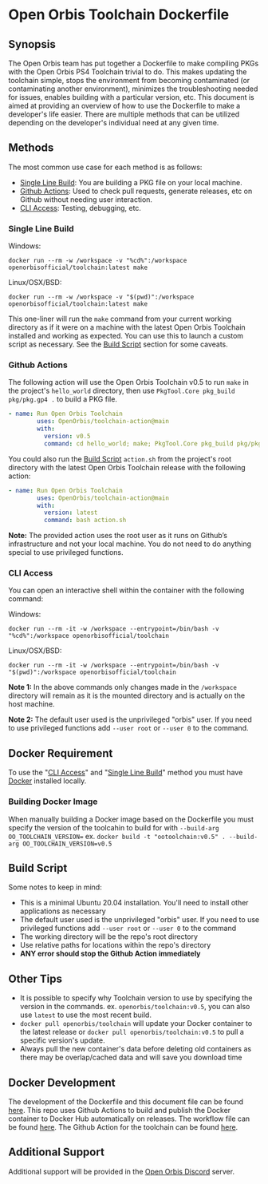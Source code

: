 # Open Orbis Toolchain Dockerfile

## Synopsis

The Open Orbis team has put together a Dockerfile to make compiling PKGs with the Open Orbis PS4 Toolchain trivial to do. This makes updating the toolchain simple, stops the environment from becoming contaminated (or contaminating another environment), minimizes the troubleshooting needed for issues, enables building with a particular version, etc. This document is aimed at providing an overview of how to use the Dockerfile to make a developer's life easier. There are multiple methods that can be utilized depending on the developer's individual need at any given time.

## Methods

The most common use case for each method is as follows:

- [Single Line Build]: You are building a PKG file on your local machine.
- [Github Actions]: Used to check pull requests, generate releases, etc on Github without needing user interaction.
- [CLI Access]: Testing, debugging, etc.

### Single Line Build

Windows:

```shell
docker run --rm -w /workspace -v "%cd%":/workspace openorbisofficial/toolchain:latest make
```

Linux/OSX/BSD:

```shell
docker run --rm -w /workspace -v "$(pwd)":/workspace openorbisofficial/toolchain:latest make
```

This one-liner will run the `make` command from your current working directory as if it were on a machine with the latest Open Orbis Toolchain installed and working as expected. You can use this to launch a custom script as necessary. See the [Build Script] section for some caveats.

### Github Actions

The following action will use the Open Orbis Toolchain v0.5 to run `make` in the project's `hello_world` directory, then use `PkgTool.Core pkg_build pkg/pkg.gp4 .` to build a PKG file.

```yml
- name: Run Open Orbis Toolchain
        uses: OpenOrbis/toolchain-action@main
        with:
          version: v0.5
          command: cd hello_world; make; PkgTool.Core pkg_build pkg/pkg.gp4 .
```

You could also run the [Build Script] `action.sh` from the project's root directory with the latest Open Orbis Toolchain release with the following action:

```yml
- name: Run Open Orbis Toolchain
        uses: OpenOrbis/toolchain-action@main
        with:
          version: latest
          command: bash action.sh
```

**Note:** The provided action uses the root user as it runs on Github’s infrastructure and not your local machine. You do not need to do anything special to use privileged functions.

### CLI Access

You can open an interactive shell within the container with the following command:

Windows:

```shell
docker run --rm -it -w /workspace --entrypoint=/bin/bash -v "%cd%":/workspace openorbisofficial/toolchain
```

Linux/OSX/BSD:

```shell
docker run --rm -it -w /workspace --entrypoint=/bin/bash -v "$(pwd)":/workspace openorbisofficial/toolchain
```

**Note 1:** In the above commands only changes made in the `/workspace` directory will remain as it is the mounted directory and is actually on the host machine.

**Note 2:** The default user used is the unprivileged "orbis" user. If you need to use privileged functions add `--user root` or `--user 0` to the command.

## Docker Requirement

To use the "[CLI Access]" and "[Single Line Build]" method you must have [Docker] installed locally.

### Building Docker Image

When manually building a Docker image based on the Dockerfile you must specify the version of the toolcahin to build for with `--build-arg OO_TOOLCHAIN_VERSION=` ex. `docker build -t "ootoolchain:v0.5" . --build-arg OO_TOOLCHAIN_VERSION=v0.5`

## Build Script

Some notes to keep in mind:

- This is a minimal Ubuntu 20.04  installation. You'll need to install other applications as necessary
- The default user used is the unprivileged "orbis" user. If you need to use privileged functions add `--user root` or `--user 0` to the command
- The working directory will be the repo's root directory
- Use relative paths for locations within the repo's directory
- **ANY error should stop the Github Action immediately**

## Other Tips

- It is possible to specify why Toolchain version to use by specifying the version in the commands. ex. `openorbis/toolchain:v0.5`, you can also use `latest` to use the most recent build.
- `docker pull openorbis/toolchain` will update your Docker container to the latest release or `docker pull openorbis/toolchain:v0.5` to pull a specific version's update.
- Always pull the new container's data before deleting old containers as there may be overlap/cached data and will save you download time

## Docker Development

The development of the Dockerfile and this document file can be found [here](https://github.com/OpenOrbis/OpenOrbis-PS4-Toolchain/). This repo uses Github Actions to build and publish the Docker container to Docker Hub automatically on releases. The workflow file can be found [here](https://github.com/OpenOrbis/OpenOrbis-PS4-Toolchain/tree/master/.github/workflows/docker.yml). The Github Action for the toolchain can be found [here](https://github.com/OpenOrbis/toolchain-action).

## Additional Support

Additional support will be provided in the [Open Orbis Discord] server.

[//]: # (These are reference links used in the body of this note and get stripped out when the markdown processor does its job. There is no need to format nicely because it shouldn't be seen. Thanks SO - http://stackoverflow.com/questions/4823468/store-comments-in-markdown-syntax)

   [Synopsis]: <#synopsis>
   [Methods]: <#methods>
   [Single Line Build]: <#single-line-build>
   [Github Actions]: <#github-actions>
   [CLI Access]: <#cli-access>
   [Docker Requirement]: <#docker-requirement>
   [Building Docker Image]: <#building-docker-image>
   [Build Script]: <#build-script>
   [Other Tips]: <#other-tips>
   [Docker Development]: <#docker-development>
   [Additional Support]: <#additional-support>

   [Docker]: <https://www.docker.com/>
   [Open Orbis Discord]: <https://discord.com/invite/GQr8ydn>
